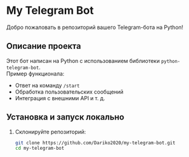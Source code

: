 # My Telegram Bot

Добро пожаловать в репозиторий вашего Telegram-бота на Python!

## Описание проекта
Этот бот написан на Python с использованием библиотеки `python-telegram-bot`.  
Пример функционала:
- Ответ на команду `/start`
- Обработка пользовательских сообщений
- Интеграция с внешними API и т. д.

## Установка и запуск локально

1. Склонируйте репозиторий:
   ```bash
   git clone https://github.com/Dariko2020/my-telegram-bot.git
   cd my-telegram-bot
